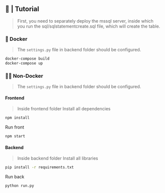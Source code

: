 ## 📝 | Tutorial
> First, you need to separately deploy the mssql server, inside which you run the sql/sqlstatementcreate.sql file, which will create the table.

### 🐳 Docker
> The `settings.py` file in backend folder should be configured.

```sh
docker-compose build
docker-compose up
```
### 💪🏻 Non-Docker
> The `settings.py` file in backend folder should be configured.

#### Frontend
> Inside frontend folder
Install all dependencies 
```sh
npm install
```
Run front
```sh
npm start
```

#### Backend
> Inside backend folder
Install all libraries     
```sh
pip install -r requirements.txt
```

Run back
```sh
python run.py
```